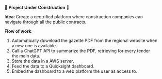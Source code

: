 🚧 **Project Under Construction** 🚧

**Idea**: Create a centrified platform where construction companies can navigate through all the public contracts.

**Flow of work**:
1. Automatically download the gazette PDF from the regional website when a new one is available.
2. Call a ChatGPT API to summarize the PDF, retrieving for every tender the main data.
3. Store the data in a AWS server.
4. Feed the data to a Quicksight dashboard.
5. Embed the dashboard to a web platform the user as access to.
